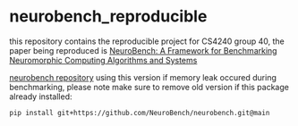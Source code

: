# neurobench_reproducible

this repository contains the reproducible project for CS4240 group 40, the paper being reproduced is [NeuroBench: A Framework for Benchmarking
Neuromorphic Computing Algorithms and Systems](https://arxiv.org/abs/2304.04640)

[neurobench repository](https://github.com/neurobench/neurobench)
using this version if memory leak occured during benchmarking, please note make sure to remove old version if this package already installed:
```shell
pip install git+https://github.com/NeuroBench/neurobench.git@main
```